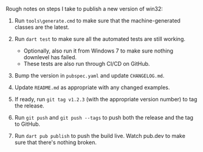 Rough notes on steps I take to publish a new version of win32:

1. Run `tools\generate.cmd` to make sure that the machine-generated classes are
   the latest.

2. Run `dart test` to make sure all the automated tests are still working.

   - Optionally, also run it from Windows 7 to make sure nothing downlevel has
     failed.
   - These tests are also run through CI/CD on GitHub.

3. Bump the version in `pubspec.yaml` and update `CHANGELOG.md`.

4. Update `README.md` as appropriate with any changed examples.

5. If ready, run `git tag v1.2.3` (with the appropriate version number) to tag
   the release.

6. Run `git push` and `git push --tags` to push both the release and the tag to
   GitHub.

7. Run `dart pub publish` to push the build live. Watch pub.dev to make sure
   that there's nothing broken.
